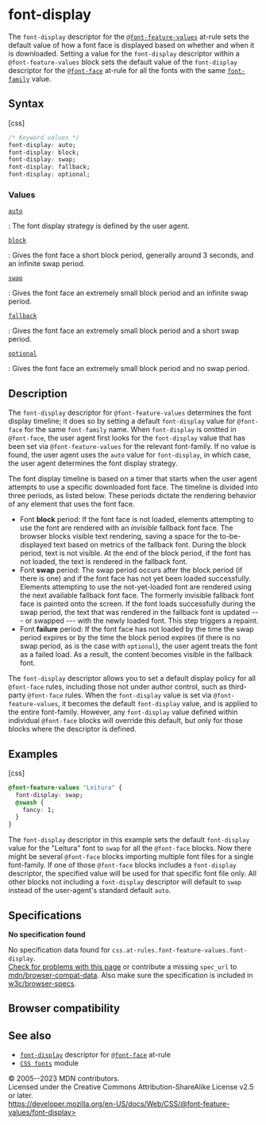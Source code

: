 font-display
============

The `font-display` descriptor for the
[`@font-feature-values`](@font-feature-values.md) at-rule sets the
default value of how a font face is displayed based on whether and when
it is downloaded. Setting a value for the `font-display` descriptor
within a `@font-feature-values` block sets the default value of the
`font-display` descriptor for the [`@font-face`](@font-face.md) at-rule
for all the fonts with the same
[`font-family`](_Resources/Markup%20And%20Styling/css/@font-face/font-family.md) value.

Syntax
------

[css]

```css
/* Keyword values */
font-display: auto;
font-display: block;
font-display: swap;
font-display: fallback;
font-display: optional;
```

### Values

[`auto`](#auto)

:   The font display strategy is defined by the user agent.

[`block`](#block)

:   Gives the font face a short block period, generally around 3
    seconds, and an infinite swap period.

[`swap`](#swap)

:   Gives the font face an extremely small block period and an infinite
    swap period.

[`fallback`](#fallback)

:   Gives the font face an extremely small block period and a short swap
    period.

[`optional`](#optional)

:   Gives the font face an extremely small block period and no swap
    period.

Description
-----------

The `font-display` descriptor for `@font-feature-values` determines the
font display timeline; it does so by setting a default `font-display`
value for `@font-face` for the same `font-family` name. When
`font-display` is omitted in `@font-face`, the user agent first looks
for the `font-display` value that has been set via
`@font-feature-values` for the relevant font-family. If no value is
found, the user agent uses the `auto` value for `font-display`, in which
case, the user agent determines the font display strategy.

The font display timeline is based on a timer that starts when the user
agent attempts to use a specific downloaded font face. The timeline is
divided into three periods, as listed below. These periods dictate the
rendering behavior of any element that uses the font face.

- Font **block** period: If the font face is not loaded, elements
    attempting to use the font are rendered with an *invisible* fallback
    font face. The browser blocks visible text rendering, saving a space
    for the to-be-displayed text based on metrics of the fallback font.
    During the block period, text is not visible. At the end of the
    block period, if the font has not loaded, the text is rendered in
    the fallback font.
- Font **swap** period: The swap period occurs after the block period
    (if there is one) and if the font face has not yet been loaded
    successfully. Elements attempting to use the not-yet-loaded font are
    rendered using the next available fallback font face. The formerly
    invisible fallback font face is painted onto the screen. If the font
    loads successfully during the swap period, the text that was
    rendered in the fallback font is updated --- or swapped --- with the
    newly loaded font. This step triggers a repaint.
- Font **failure** period: If the font face has not loaded by the time
    the swap period expires or by the time the block period expires (if
    there is no swap period, as is the case with `optional`), the user
    agent treats the font as a failed load. As a result, the content
    becomes visible in the fallback font.

The `font-display` descriptor allows you to set a default display policy
for all `@font-face` rules, including those not under author control,
such as third-party `@font-face` rules. When the `font-display` value is
set via `@font-feature-values`, it becomes the default `font-display`
value, and is applied to the entire font-family. However, any
`font-display` value defined within individual `@font-face` blocks will
override this default, but only for those blocks where the descriptor is
defined.

Examples
--------

[css]

```css
@font-feature-values "Leitura" {
  font-display: swap;
  @swash {
    fancy: 1;
  }
}
```

The `font-display` descriptor in this example sets the default
`font-display` value for the \"Leitura\" font to `swap` for all the
`@font-face` blocks. Now there might be several `@font-face` blocks
importing multiple font files for a single font-family. If one of those
`@font-face` blocks includes a `font-display` descriptor, the specified
value will be used for that specific font file only. All other blocks
not including a `font-display` descriptor will default to `swap` instead
of the user-agent\'s standard default `auto`.

Specifications
--------------

**No specification found**

No specification data found for
`css.at-rules.font-feature-values.font-display`.\
[Check for problems with this page](#on-github) or contribute a missing
`spec_url` to
[mdn/browser-compat-data](https://github.com/mdn/browser-compat-data).
Also make sure the specification is included in
[w3c/browser-specs](https://github.com/w3c/browser-specs).

Browser compatibility
---------------------

See also
--------

- [`font-display`](_Resources/Markup%20And%20Styling/css/@font-face/font-display.md) descriptor for
    [`@font-face`](@font-face.md) at-rule
- [`CSS fonts`](css_fonts.md) module

© 2005--2023 MDN contributors.\
Licensed under the Creative Commons Attribution-ShareAlike License v2.5
or later.\
https://developer.mozilla.org/en-US/docs/Web/CSS/@font-feature-values/font-display>
